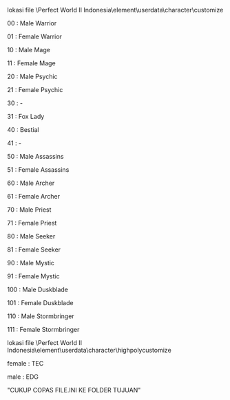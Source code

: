 lokasi file \Perfect World II Indonesia\element\userdata\character\customize

00   : Male Warrior

01   : Female Warrior

10   : Male Mage

11   : Female Mage

20   : Male Psychic

21   : Female Psychic

30   : -

31   : Fox Lady

40   : Bestial

41   : -

50   : Male Assassins

51   : Female Assassins

60   : Male Archer

61   : Female Archer

70   : Male Priest

71   : Female Priest

80   : Male Seeker

81   : Female Seeker

90   : Male Mystic

91   : Female Mystic

100  : Male Duskblade

101  : Female Duskblade

110  : Male Stormbringer

111  : Female Stormbringer

lokasi file \Perfect World II Indonesia\element\userdata\character\highpolycustomize

female  : TEC

male    : EDG

"CUKUP COPAS FILE.INI KE FOLDER TUJUAN"

